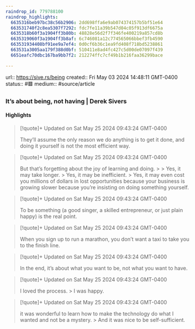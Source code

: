```yaml
---
raindrop_id: 779788100
raindrop_highlights:
  6635316beb97bc38c56b2906: 2dd698ffa6e9ab074374157b5bf51e64
  663531740f2c8ea5307f7292: fdc7fe11a39b547d04c05f913df6675a
  6635318b60f3a1904ff3b80b: 48828e56d2f7f346fe400219a857cd8b
  6635319060f3a1904ff3b8af: 6c746081a12c774565066bbef3fb4590
  663531934408bf91ee9a7ef4: 0d0cf6b36c1ea9fd408f718bd5238861
  663531a3005aa179f388d0bf: 510411e8ad4fc427c5d00de07097f439
  6651eafc70dbc167ba9bb7f2: 212274ffc7cf49b1b216faa36299bace

---
```


url:: https://sive.rs/being
created:: Fri May 03 2024 14:48:11 GMT-0400
status:: #🟥
medium:: #source/article


### It’s about being, not having | Derek Sivers



#### Highlights

> [!quote]+ Updated on Sat May 25 2024 09:43:24 GMT-0400
>
> They’ll assume the only reason we do anything is to get it done, and doing it yourself is not the most efficient way.

> [!quote]+ Updated on Sat May 25 2024 09:43:24 GMT-0400
>
> But that’s forgetting about the joy of learning and doing.
&gt;
&gt;	Yes, it may take longer.
&gt;	Yes, it may be inefficient.
&gt;	Yes, it may even cost you millions of dollars in lost opportunities because your business is growing slower because you’re insisting on doing something yourself.

> [!quote]+ Updated on Sat May 25 2024 09:43:24 GMT-0400
>
> To be something (a good singer, a skilled entrepreneur, or just plain happy) is the real point.

> [!quote]+ Updated on Sat May 25 2024 09:43:24 GMT-0400
>
> When you sign up to run a marathon, you don’t want a taxi to take you to the finish line.

> [!quote]+ Updated on Sat May 25 2024 09:43:24 GMT-0400
>
> In the end, it’s about what you want to be, not what you want to have.

> [!quote]+ Updated on Sat May 25 2024 09:43:24 GMT-0400
>
> I loved the process.
&gt;	I was happy.

> [!quote]+ Updated on Sat May 25 2024 09:43:24 GMT-0400
>
> it was wonderful to learn how to make the technology do what I wanted and not be a mystery.
&gt;	And it was nice to be self-sufficient.
